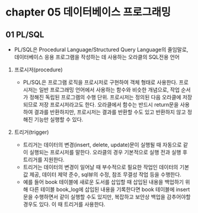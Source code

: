 # chapter 05 데이터베이스 프로그래밍
## 01 PL/SQL
- PL/SQL은 Procedural Language/Structured Query Language의 줄임말로, 데이터베이스 응용 프로그램을 작성하는 데 사용하는 오라클의 SQL전용 언어

1. 프로시저(procedure)
    - PL/SQL은 프로그램 로직을 프로시저로 구현하여 객체 형태로 사용한다. 프로시저는 일반 프로그래밍 언어에서 사용하는 함수와 비슷한 개념으로,
    작업 순서가 정해진 독립된 프로그램의 수행 단위. 프로시저는 정의된 다음 오라클에 저장되므로 저장 프로시저라고도 한다.
    오라클에서 함수는 반드시  return문을 사용하여 결과를 반환하지만, 프로시저는 결과를 반환할 수도 있고 반환하지 않고 정해진 기능만 실행할 수 있다.

2. 트리거(trigger)
    - 트리거는 데이터의 변경(insert, delete, update)문이 실행될 때 자동으로 같이 실행되는 프로시저를 말한다. 오라클의 경우 기본적으로 실행 전과
    실행 후 트리거를 지원한다.
    - 트리거는 데이터의 변경이 일어날 때 부수적으로 필요한 작업인 데이터의 기본값 제공, 데이터 제약 준수, sql뷰의 수정, 참조 무결성 작업 등을 수행한다.
    - 예를 들어 book 테이블에 새로운 도서를 삽입할 때 삽입된 내용을 백업하기 위해 다른 테이블 book_log에 삽입된 내용을 기록한다면
    book 테이블에 insert문을 수행하면서 같이 실행할 수도 있지만, 복잡하고 보안상 백업을 감추어야할 경우도 있다.
    이 때 트리거를 사용한다.

